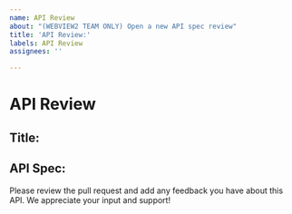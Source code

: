 ```yaml
---
name: API Review
about: "(WEBVIEW2 TEAM ONLY) Open a new API spec review"
title: 'API Review:'
labels: API Review
assignees: ''

---
```


# API Review

## Title: <insert title>
<!-- Give a brief description of the API and why we are doing it -->

## API Spec: <insert link to pull request>

Please review the pull request and add any feedback you have about this API. We appreciate your input and support!
